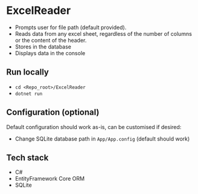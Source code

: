 # ExcelReader

- Prompts user for file path (default provided).
- Reads data from any excel sheet, regardless of the number of columns or the content of the header.
- Stores in the database
- Displays data in the console

## Run locally

- `cd <Repo_root>/ExcelReader`
- `dotnet run`

## Configuration (optional)

Default configuration should work as-is, can be customised if
desired:

- Change SQLite database path in `App/App.config` (default should
  work)

## Tech stack

- C#
- EntityFramework Core ORM
- SQLite
